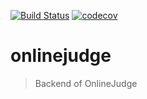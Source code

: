[![Build Status](https://travis-ci.com/ruiming/onlinejudge-backend.svg?token=HtvQHFsSPpCoU81PmGeh&branch=develop)](https://travis-ci.com/ruiming/onlinejudge-backend)
[![codecov](https://codecov.io/gh/ruiming/onlinejudge-backend/branch/develop/graph/badge.svg?token=m5OjPslsvU)](https://codecov.io/gh/ruiming/onlinejudge-backend)


# onlinejudge

> Backend of OnlineJudge
